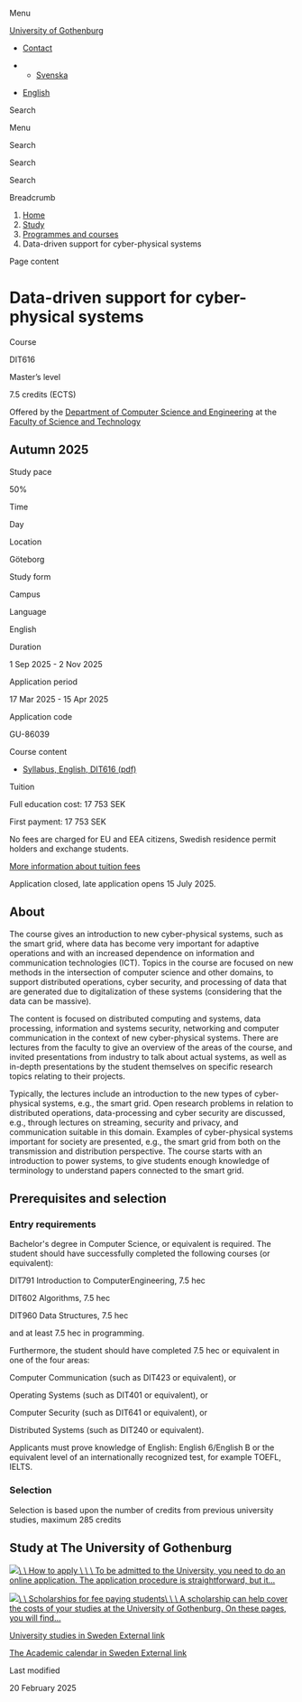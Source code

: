 Menu

[University of Gothenburg](https://www.gu.se/en)

- [Contact](https://www.gu.se/en/contact)

- - [Svenska](https://www.gu.se/studera/hitta-utbildning/data-drivet-stod-for-cyberfysiska-system-dit616)
- [English](https://www.gu.se/en/study-gothenburg/data-driven-support-for-cyber-physical-systems-dit616)

Search


Menu


Search


Search

Search

Breadcrumb

1. [Home](https://www.gu.se/en)
2. [Study](https://www.gu.se/en/study-in-gothenburg)
3. [Programmes and courses](https://www.gu.se/en/study-in-gothenburg/study-options)
4. Data-driven support for cyber-physical systems


Page content

# Data-driven support for cyber-physical systems

Course


DIT616


Master’s level



7.5 credits (ECTS)




Offered by the
[Department of Computer Science and Engineering](https://www.gu.se/en/computer-science-engineering)
at the
[Faculty of Science and Technology](https://www.gu.se/en/science-and-technology)

## Autumn 2025

Study pace


50%

Time


Day

Location


Göteborg

Study form


Campus

Language


English

Duration


1 Sep 2025
\- 2 Nov 2025

Application period


17 Mar 2025
\- 15 Apr 2025

Application code


GU-86039

Course content


- [Syllabus, English, DIT616 (pdf)](https://kursplaner.gu.se/pdf/kurs/en/DIT616)


Tuition


Full education cost: 17 753 SEK

First payment: 17 753 SEK

No fees are charged for EU and EEA citizens, Swedish residence permit holders and exchange students.

[More information about tuition fees](https://www.gu.se/en/study-in-gothenburg/apply/tuition-fees)

Application closed, late application opens 15 July 2025.


## About

The course gives an introduction to new cyber-physical systems, such as the smart grid, where data has become very important for adaptive operations and with an increased dependence on information and communication technologies (ICT). Topics in the course are focused on new methods in the intersection of computer science and other domains, to support distributed operations, cyber security, and processing of data that are generated due to digitalization of these systems (considering that the data can be massive).

The content is focused on distributed computing and systems, data processing, information and systems security, networking and computer communication in the context of new cyber-physical systems. There are lectures from the faculty to give an overview of the areas of the course, and invited presentations from industry to talk about actual systems, as well as in-depth presentations by the student themselves on specific research topics relating to their projects.

Typically, the lectures include an introduction to the new types of cyber-physical systems, e.g., the smart grid. Open research problems in relation to distributed operations, data-processing and cyber security are discussed, e.g., through lectures on streaming, security and privacy, and communication suitable in this domain. Examples of cyber-physical systems important for society are presented, e.g., the smart grid from both on the transmission and distribution perspective. The course starts with an introduction to power systems, to give students enough knowledge of terminology to understand papers connected to the smart grid.

## Prerequisites and selection

### Entry requirements

Bachelor's degree in Computer Science, or equivalent is required. The student should have successfully completed the following courses (or equivalent):

DIT791 Introduction to ComputerEngineering, 7.5 hec

DIT602 Algorithms, 7.5 hec

DIT960 Data Structures, 7.5 hec

and at least 7.5 hec in programming.

Furthermore, the student should have completed 7.5 hec or equivalent in one of the four areas:

Computer Communication (such as DIT423 or equivalent), or

Operating Systems (such as DIT401 or equivalent), or

Computer Security (such as DIT641 or equivalent), or

Distributed Systems (such as DIT240 or equivalent).

Applicants must prove knowledge of English: English 6/English B or the equivalent level of an internationally recognized test, for example TOEFL, IELTS.

### Selection

Selection is based upon the number of credits from previous university studies, maximum 285 credits

## Study at The University of Gothenburg

[![](https://www.gu.se/sites/default/files/dynamic-image/dynamic_image_2188_218/public/2020-03/cytonn-photography-ZJEKICY5EXY-unsplash.jpg?media_id=2553&width=1904&height=208)\\
\\
How to apply \\
\\
\\
To be admitted to the University, you need to do an online application. The application procedure is straightforward, but it…](https://www.gu.se/en/study-in-gothenburg/apply)

[![](https://www.gu.se/sites/default/files/dynamic-image/dynamic_image_2188_218/public/2024-01/GU-7.jpg?media_id=95188&width=1904&height=208)\\
\\
Scholarships for fee paying students\\
\\
\\
A scholarship can help cover the costs of your studies at the University of Gothenburg. On these pages, you will find…](https://www.gu.se/en/study-in-gothenburg/apply/scholarships-for-fee-paying-students)

[University studies in Sweden External link](https://www.gu.se/en/study-in-gothenburg/before-you-arrive/university-studies-in-sweden "External link")

[The Academic calendar in Sweden External link](https://www.gu.se/en/study-in-gothenburg/when-you-are-here/academic-calendar "External link")

Last modified


20 February 2025
